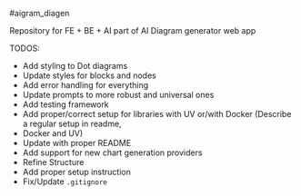 #aigram_diagen

Repository for FE + BE + AI part of AI Diagram generator web app

TODOS:

- Add styling to Dot diagrams
- Update styles for blocks and nodes
- Add error handling for everything
- Update prompts to more robust and universal ones
- Add testing framework
- Add proper/correct setup for libraries with UV or/with Docker (Describe a regular setup in readme,
- Docker and UV)
- Update with proper README
- Add support for new chart generation providers
- Refine Structure
- Add proper setup instruction
- Fix/Update `.gitignore`
